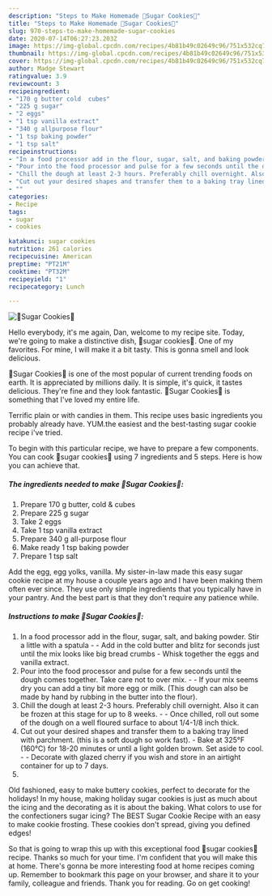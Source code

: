 ```yaml
---
description: "Steps to Make Homemade 🍪Sugar Cookies🍪"
title: "Steps to Make Homemade 🍪Sugar Cookies🍪"
slug: 970-steps-to-make-homemade-sugar-cookies
date: 2020-07-14T06:27:23.203Z
image: https://img-global.cpcdn.com/recipes/4b81b49c02649c96/751x532cq70/🍪sugar-cookies🍪-recipe-main-photo.jpg
thumbnail: https://img-global.cpcdn.com/recipes/4b81b49c02649c96/751x532cq70/🍪sugar-cookies🍪-recipe-main-photo.jpg
cover: https://img-global.cpcdn.com/recipes/4b81b49c02649c96/751x532cq70/🍪sugar-cookies🍪-recipe-main-photo.jpg
author: Madge Stewart
ratingvalue: 3.9
reviewcount: 3
recipeingredient:
- "170 g butter cold  cubes"
- "225 g sugar"
- "2 eggs"
- "1 tsp vanilla extract"
- "340 g allpurpose flour"
- "1 tsp baking powder"
- "1 tsp salt"
recipeinstructions:
- "In a food processor add in the flour, sugar, salt, and baking powder. Stir a little with a spatula  Add in the cold butter and blitz for seconds just until the mix looks like big bread crumbs Whisk together the eggs and vanilla extract."
- "Pour into the food processor and pulse for a few seconds until the dough comes together. Take care not to over mix.   If your mix seems dry you can add a tiny bit more egg or milk. (This dough can also be made by hand by rubbing in the butter into the flour)."
- "Chill the dough at least 2-3 hours. Preferably chill overnight. Also it can be frozen at this stage for up to 8 weeks.   Once chilled, roll out some of the dough on a well floured surface to about 1/4-1/8 inch thick."
- "Cut out your desired shapes and transfer them to a baking tray lined with parchment. (this is a soft dough so work fast). Bake at 325°F (160°C) for 18-20 minutes or until a light golden brown. Set aside to cool.  Decorate with glazed cherry if you wish and store in an airtight container for up to 7 days."
- ""
categories:
- Recipe
tags:
- sugar
- cookies

katakunci: sugar cookies 
nutrition: 261 calories
recipecuisine: American
preptime: "PT21M"
cooktime: "PT32M"
recipeyield: "1"
recipecategory: Lunch

---
```



![🍪Sugar Cookies🍪](https://img-global.cpcdn.com/recipes/4b81b49c02649c96/751x532cq70/🍪sugar-cookies🍪-recipe-main-photo.jpg)

Hello everybody, it's me again, Dan, welcome to my recipe site. Today, we're going to make a distinctive dish, 🍪sugar cookies🍪. One of my favorites. For mine, I will make it a bit tasty. This is gonna smell and look delicious.

🍪Sugar Cookies🍪 is one of the most popular of current trending foods on earth. It is appreciated by millions daily. It is simple, it's quick, it tastes delicious. They're fine and they look fantastic. 🍪Sugar Cookies🍪 is something that I've loved my entire life.

Terrific plain or with candies in them. This recipe uses basic ingredients you probably already have. YUM.the easiest and the best-tasting sugar cookie recipe i&#39;ve tried.


To begin with this particular recipe, we have to prepare a few components. You can cook 🍪sugar cookies🍪 using 7 ingredients and 5 steps. Here is how you can achieve that.

<!--inarticleads1-->

##### The ingredients needed to make 🍪Sugar Cookies🍪:

1. Prepare 170 g butter, cold &amp; cubes
1. Prepare 225 g sugar
1. Take 2 eggs
1. Take 1 tsp vanilla extract
1. Prepare 340 g all-purpose flour
1. Make ready 1 tsp baking powder
1. Prepare 1 tsp salt


Add the egg, egg yolks, vanilla. My sister-in-law made this easy sugar cookie recipe at my house a couple years ago and I have been making them often ever since. They use only simple ingredients that you typically have in your pantry. And the best part is that they don&#39;t require any patience while. 

<!--inarticleads2-->

##### Instructions to make 🍪Sugar Cookies🍪:

1. In a food processor add in the flour, sugar, salt, and baking powder. Stir a little with a spatula -  - Add in the cold butter and blitz for seconds just until the mix looks like big bread crumbs - Whisk together the eggs and vanilla extract.
1. Pour into the food processor and pulse for a few seconds until the dough comes together. Take care not to over mix.  -  - If your mix seems dry you can add a tiny bit more egg or milk. (This dough can also be made by hand by rubbing in the butter into the flour).
1. Chill the dough at least 2-3 hours. Preferably chill overnight. Also it can be frozen at this stage for up to 8 weeks.  -  - Once chilled, roll out some of the dough on a well floured surface to about 1/4-1/8 inch thick.
1. Cut out your desired shapes and transfer them to a baking tray lined with parchment. (this is a soft dough so work fast). - Bake at 325°F (160°C) for 18-20 minutes or until a light golden brown. Set aside to cool. -  - Decorate with glazed cherry if you wish and store in an airtight container for up to 7 days.
1. 


Old fashioned, easy to make buttery cookies, perfect to decorate for the holidays! In my house, making holiday sugar cookies is just as much about the icing and the decorating as it is about the baking. What colors to use for the confectioners sugar icing? The BEST Sugar Cookie Recipe with an easy to make cookie frosting. These cookies don&#39;t spread, giving you defined edges! 

So that is going to wrap this up with this exceptional food 🍪sugar cookies🍪 recipe. Thanks so much for your time. I'm confident that you will make this at home. There's gonna be more interesting food at home recipes coming up. Remember to bookmark this page on your browser, and share it to your family, colleague and friends. Thank you for reading. Go on get cooking!
